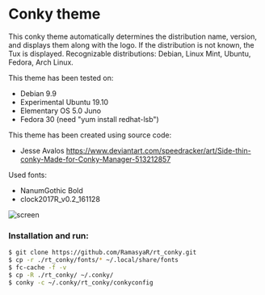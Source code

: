 # Conky theme
This сonky theme automatically determines the distribution name, version, and displays them along with the logo. If the distribution is not known, the Tux is displayed.
Recognizable distributions: Debian, Linux Mint, Ubuntu, Fedora, Arch Linux.

This theme has been tested on:
- Debian 9.9
- Experimental Ubuntu 19.10
- Elementary OS 5.0 Juno 
- Fedora 30 (need "yum install redhat-lsb")

This theme has been created using source code:
- Jesse Avalos https://www.deviantart.com/speedracker/art/Side-thin-conky-Made-for-Conky-Manager-513212857

Used fonts:
- NanumGothic Bold
- clock2017R_v0.2_161128

![screen](https://github.com/RamasyaR/rt_conky/blob/master/screenshot/screenshot.jpg)

### Installation and run:
```sh
$ git clone https://github.com/RamasyaR/rt_conky.git
$ cp -r ./rt_conky/fonts/* ~/.local/share/fonts
$ fc-cache -f -v
$ cp -R ./rt_conky/ ~/.conky/
$ conky -c ~/.conky/rt_conky/conkyconfig 
```
